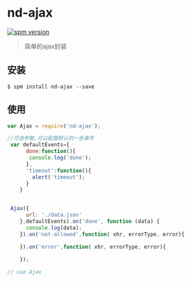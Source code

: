 # nd-ajax

[![spm version](http://spmjs.io/badge/nd-ajax)](http://spmjs.io/package/nd-ajax)

> 简单的ajax封装

## 安装

```
$ spm install nd-ajax --save
```

## 使用

```js
var Ajax = require('nd-ajax');

//可选参数,可以配置默认的一些事件
 var defaultEvents={
      done:function(){
       console.log('done');
      },
      'timeout':function(){
        alert('timeout');
      }
    }


 Ajax({
      url: './data.json'
    },defaultEvents).on('done', function (data) {
      console.log(data);
    }).on('not-allowed',function( xhr, errorType, error){

    }).on('error',function( xhr, errorType, error){

    });
    
// use Ajax
```
